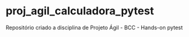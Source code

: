 # proj_agil_calculadora_pytest
Repositório criado a disciplina de Projeto Ágil - BCC - Hands-on pytest
